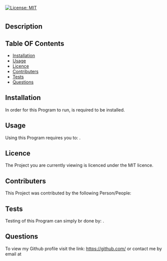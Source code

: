  [![License: MIT](https://img.shields.io/badge/License-MIT-yellow.svg)](https://opensource.org/licenses/MIT)
  # 
  ## Description
  
  ## Table OF Contents
  * [Installation](##Intro)
  * [Usage](##Usage)
  * [Licence](##Licence)
  * [Contributers](##Contributers)
  * [Tests](##Tests)
  * [Questions](##Questions)
  

## Installation
In order for this Program to run,  is required to be installed.
## Usage
Using this Program requires you to: .
## Licence
The Project you are currently viewing is licenced under the MIT licence.
## Contributers
This Project was contributed by the following Person/People: 
## Tests
Testing of this Program can simply br done by: .
<a name="intro"></a>
## Questions
To view my Github profile visit the link: https://github.com/
or contact me by email at 
